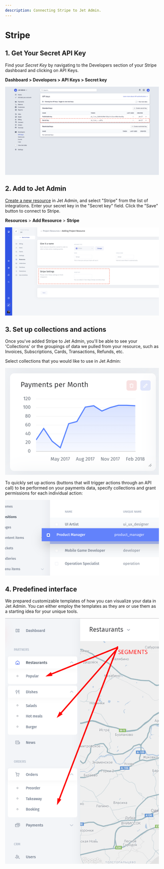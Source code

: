 ```yaml
---
description: Connecting Stripe to Jet Admin.
---
```


# Stripe

## 1. Get Your Secret API Key

Find your _Secret Key_ by navigating to the Developers section of your Stripe dashboard and clicking on API Keys. 

**Dashboard &gt; Developers &gt; API Keys &gt; Secret key**

![](../../.gitbook/assets/screen-shot-2020-02-11-at-11.20.57-am.png)

## 2. Add to Jet Admin

[Create a new resource](../adding-a-data-source.md) in Jet Admin, and select "Stripe" from the list of integrations. Enter your secret key in the "Secret key" field. Click the "Save" button to connect to Stripe.

**Resources** &gt; **Add Resource** &gt; **Stripe**

![](../../.gitbook/assets/screen-shot-2020-02-11-at-11.59.16-am.png)

## 3. Set up collections and actions

Once you've added Stripe to Jet Admin, you'll be able to see your 'Collections' or the groupings of data we pulled from your resource, such as Invoices, Subscriptions, Cards, Transactions, Refunds, etc.

Select collections that you would like to use in Jet Admin:

![](../../.gitbook/assets/image%20%28100%29.png)

To quickly set up actions \(buttons that will trigger actions through an API call\) to be performed on your payments data, specify collections  and grant permissions for each individual action:

![](../../.gitbook/assets/image%20%28242%29.png)

## 4. Predefined interface

We prepared customizable templates of how you can visualize your data in Jet Admin. You can either employ the templates as they are or use them as a starting idea for your unique tools.

![](../../.gitbook/assets/image%20%2872%29.png)

